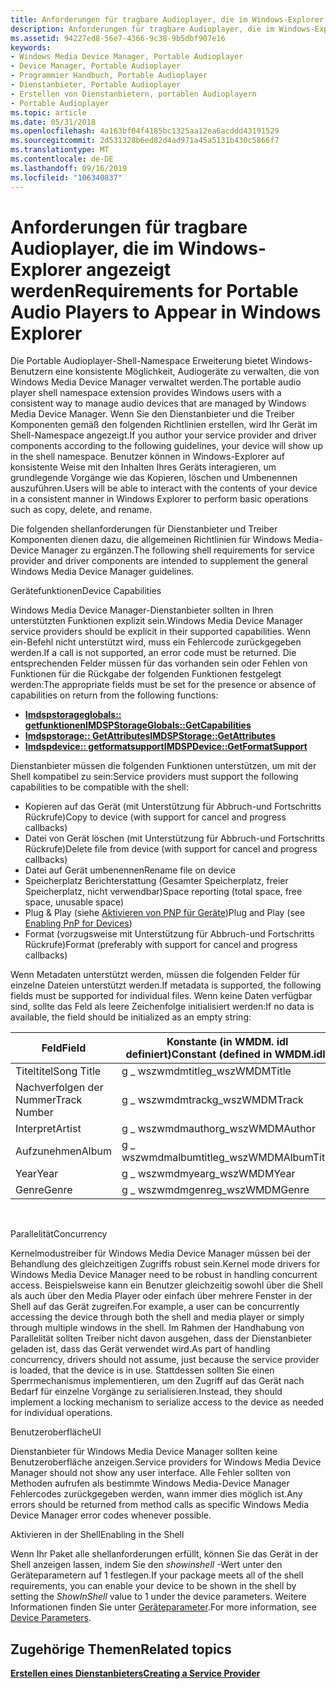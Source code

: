```yaml
---
title: Anforderungen für tragbare Audioplayer, die im Windows-Explorer angezeigt werden
description: Anforderungen für tragbare Audioplayer, die im Windows-Explorer angezeigt werden
ms.assetid: 94227ed8-56e7-4366-9c38-9b5dbf907e16
keywords:
- Windows Media Device Manager, Portable Audioplayer
- Device Manager, Portable Audioplayer
- Programmier Handbuch, Portable Audioplayer
- Dienstanbieter, Portable Audioplayer
- Erstellen von Dienstanbietern, portablen Audioplayern
- Portable Audioplayer
ms.topic: article
ms.date: 05/31/2018
ms.openlocfilehash: 4a163bf04f4185bc1325aa12ea6acddd43191529
ms.sourcegitcommit: 2d531328b6ed82d4ad971a45a5131b430c5866f7
ms.translationtype: MT
ms.contentlocale: de-DE
ms.lasthandoff: 09/16/2019
ms.locfileid: "106340837"
---
```

# <a name="requirements-for-portable-audio-players-to-appear-in-windows-explorer"></a><span data-ttu-id="af8ea-109">Anforderungen für tragbare Audioplayer, die im Windows-Explorer angezeigt werden</span><span class="sxs-lookup"><span data-stu-id="af8ea-109">Requirements for Portable Audio Players to Appear in Windows Explorer</span></span>

<span data-ttu-id="af8ea-110">Die Portable Audioplayer-Shell-Namespace Erweiterung bietet Windows-Benutzern eine konsistente Möglichkeit, Audiogeräte zu verwalten, die von Windows Media Device Manager verwaltet werden.</span><span class="sxs-lookup"><span data-stu-id="af8ea-110">The portable audio player shell namespace extension provides Windows users with a consistent way to manage audio devices that are managed by Windows Media Device Manager.</span></span> <span data-ttu-id="af8ea-111">Wenn Sie den Dienstanbieter und die Treiber Komponenten gemäß den folgenden Richtlinien erstellen, wird Ihr Gerät im Shell-Namespace angezeigt.</span><span class="sxs-lookup"><span data-stu-id="af8ea-111">If you author your service provider and driver components according to the following guidelines, your device will show up in the shell namespace.</span></span> <span data-ttu-id="af8ea-112">Benutzer können in Windows-Explorer auf konsistente Weise mit den Inhalten Ihres Geräts interagieren, um grundlegende Vorgänge wie das Kopieren, löschen und Umbenennen auszuführen.</span><span class="sxs-lookup"><span data-stu-id="af8ea-112">Users will be able to interact with the contents of your device in a consistent manner in Windows Explorer to perform basic operations such as copy, delete, and rename.</span></span>

<span data-ttu-id="af8ea-113">Die folgenden shellanforderungen für Dienstanbieter und Treiber Komponenten dienen dazu, die allgemeinen Richtlinien für Windows Media-Device Manager zu ergänzen.</span><span class="sxs-lookup"><span data-stu-id="af8ea-113">The following shell requirements for service provider and driver components are intended to supplement the general Windows Media Device Manager guidelines.</span></span>

<span data-ttu-id="af8ea-114">Gerätefunktionen</span><span class="sxs-lookup"><span data-stu-id="af8ea-114">Device Capabilities</span></span>

<span data-ttu-id="af8ea-115">Windows Media Device Manager-Dienstanbieter sollten in Ihren unterstützten Funktionen explizit sein.</span><span class="sxs-lookup"><span data-stu-id="af8ea-115">Windows Media Device Manager service providers should be explicit in their supported capabilities.</span></span> <span data-ttu-id="af8ea-116">Wenn ein-Befehl nicht unterstützt wird, muss ein Fehlercode zurückgegeben werden.</span><span class="sxs-lookup"><span data-stu-id="af8ea-116">If a call is not supported, an error code must be returned.</span></span> <span data-ttu-id="af8ea-117">Die entsprechenden Felder müssen für das vorhanden sein oder Fehlen von Funktionen für die Rückgabe der folgenden Funktionen festgelegt werden:</span><span class="sxs-lookup"><span data-stu-id="af8ea-117">The appropriate fields must be set for the presence or absence of capabilities on return from the following functions:</span></span>

-   [<span data-ttu-id="af8ea-118">**Imdspstorageglobals:: getfunktionen**</span><span class="sxs-lookup"><span data-stu-id="af8ea-118">**IMDSPStorageGlobals::GetCapabilities**</span></span>](/windows/desktop/api/mswmdm/nf-mswmdm-imdspstorageglobals-getcapabilities)
-   [<span data-ttu-id="af8ea-119">**Imdspstorage:: GetAttributes**</span><span class="sxs-lookup"><span data-stu-id="af8ea-119">**IMDSPStorage::GetAttributes**</span></span>](/windows/desktop/api/mswmdm/nf-mswmdm-imdspstorage-getattributes)
-   [<span data-ttu-id="af8ea-120">**Imdspdevice:: getformatsupport**</span><span class="sxs-lookup"><span data-stu-id="af8ea-120">**IMDSPDevice::GetFormatSupport**</span></span>](/windows/desktop/api/mswmdm/nf-mswmdm-imdspdevice-getformatsupport)

<span data-ttu-id="af8ea-121">Dienstanbieter müssen die folgenden Funktionen unterstützen, um mit der Shell kompatibel zu sein:</span><span class="sxs-lookup"><span data-stu-id="af8ea-121">Service providers must support the following capabilities to be compatible with the shell:</span></span>

-   <span data-ttu-id="af8ea-122">Kopieren auf das Gerät (mit Unterstützung für Abbruch-und Fortschritts Rückrufe)</span><span class="sxs-lookup"><span data-stu-id="af8ea-122">Copy to device (with support for cancel and progress callbacks)</span></span>
-   <span data-ttu-id="af8ea-123">Datei von Gerät löschen (mit Unterstützung für Abbruch-und Fortschritts Rückrufe)</span><span class="sxs-lookup"><span data-stu-id="af8ea-123">Delete file from device (with support for cancel and progress callbacks)</span></span>
-   <span data-ttu-id="af8ea-124">Datei auf Gerät umbenennen</span><span class="sxs-lookup"><span data-stu-id="af8ea-124">Rename file on device</span></span>
-   <span data-ttu-id="af8ea-125">Speicherplatz Berichterstattung (Gesamter Speicherplatz, freier Speicherplatz, nicht verwendbar)</span><span class="sxs-lookup"><span data-stu-id="af8ea-125">Space reporting (total space, free space, unusable space)</span></span>
-   <span data-ttu-id="af8ea-126">Plug & Play (siehe [Aktivieren von PNP für Geräte](enabling-pnp-for-devices.md))</span><span class="sxs-lookup"><span data-stu-id="af8ea-126">Plug and Play (see [Enabling PnP for Devices](enabling-pnp-for-devices.md))</span></span>
-   <span data-ttu-id="af8ea-127">Format (vorzugsweise mit Unterstützung für Abbruch-und Fortschritts Rückrufe)</span><span class="sxs-lookup"><span data-stu-id="af8ea-127">Format (preferably with support for cancel and progress callbacks)</span></span>

<span data-ttu-id="af8ea-128">Wenn Metadaten unterstützt werden, müssen die folgenden Felder für einzelne Dateien unterstützt werden.</span><span class="sxs-lookup"><span data-stu-id="af8ea-128">If metadata is supported, the following fields must be supported for individual files.</span></span> <span data-ttu-id="af8ea-129">Wenn keine Daten verfügbar sind, sollte das Feld als leere Zeichenfolge initialisiert werden:</span><span class="sxs-lookup"><span data-stu-id="af8ea-129">If no data is available, the field should be initialized as an empty string:</span></span>



| <span data-ttu-id="af8ea-130">Feld</span><span class="sxs-lookup"><span data-stu-id="af8ea-130">Field</span></span>        | <span data-ttu-id="af8ea-131">Konstante (in WMDM. idl definiert)</span><span class="sxs-lookup"><span data-stu-id="af8ea-131">Constant (defined in WMDM.idl)</span></span> | <span data-ttu-id="af8ea-132">Metadatentag</span><span class="sxs-lookup"><span data-stu-id="af8ea-132">Metadata tag</span></span>    |
|--------------|--------------------------------|-----------------|
| <span data-ttu-id="af8ea-133">Titeltitel</span><span class="sxs-lookup"><span data-stu-id="af8ea-133">Song Title</span></span>   | <span data-ttu-id="af8ea-134">g \_ wszwmdmtitle</span><span class="sxs-lookup"><span data-stu-id="af8ea-134">g\_wszWMDMTitle</span></span>                | <span data-ttu-id="af8ea-135">WMDM/Titel</span><span class="sxs-lookup"><span data-stu-id="af8ea-135">WMDM/Title</span></span>      |
| <span data-ttu-id="af8ea-136">Nachverfolgen der Nummer</span><span class="sxs-lookup"><span data-stu-id="af8ea-136">Track Number</span></span> | <span data-ttu-id="af8ea-137">g \_ wszwmdmtrack</span><span class="sxs-lookup"><span data-stu-id="af8ea-137">g\_wszWMDMTrack</span></span>                | <span data-ttu-id="af8ea-138">WMDM/Track</span><span class="sxs-lookup"><span data-stu-id="af8ea-138">WMDM/Track</span></span>      |
| <span data-ttu-id="af8ea-139">Interpret</span><span class="sxs-lookup"><span data-stu-id="af8ea-139">Artist</span></span>       | <span data-ttu-id="af8ea-140">g \_ wszwmdmauthor</span><span class="sxs-lookup"><span data-stu-id="af8ea-140">g\_wszWMDMAuthor</span></span>               | <span data-ttu-id="af8ea-141">WMDM/Autor</span><span class="sxs-lookup"><span data-stu-id="af8ea-141">WMDM/Author</span></span>     |
| <span data-ttu-id="af8ea-142">Aufzunehmen</span><span class="sxs-lookup"><span data-stu-id="af8ea-142">Album</span></span>        | <span data-ttu-id="af8ea-143">g \_ wszwmdmalbumtitle</span><span class="sxs-lookup"><span data-stu-id="af8ea-143">g\_wszWMDMAlbumTitle</span></span>           | <span data-ttu-id="af8ea-144">WMDM/albumtitle</span><span class="sxs-lookup"><span data-stu-id="af8ea-144">WMDM/AlbumTitle</span></span> |
| <span data-ttu-id="af8ea-145">Year</span><span class="sxs-lookup"><span data-stu-id="af8ea-145">Year</span></span>         | <span data-ttu-id="af8ea-146">g \_ wszwmdmyear</span><span class="sxs-lookup"><span data-stu-id="af8ea-146">g\_wszWMDMYear</span></span>                 | <span data-ttu-id="af8ea-147">WMDM/Jahr</span><span class="sxs-lookup"><span data-stu-id="af8ea-147">WMDM/Year</span></span>       |
| <span data-ttu-id="af8ea-148">Genre</span><span class="sxs-lookup"><span data-stu-id="af8ea-148">Genre</span></span>        | <span data-ttu-id="af8ea-149">g \_ wszwmdmgenre</span><span class="sxs-lookup"><span data-stu-id="af8ea-149">g\_wszWMDMGenre</span></span>                | <span data-ttu-id="af8ea-150">WMDM/Genre</span><span class="sxs-lookup"><span data-stu-id="af8ea-150">WMDM/Genre</span></span>      |



 

<span data-ttu-id="af8ea-151">Parallelität</span><span class="sxs-lookup"><span data-stu-id="af8ea-151">Concurrency</span></span>

<span data-ttu-id="af8ea-152">Kernelmodustreiber für Windows Media Device Manager müssen bei der Behandlung des gleichzeitigen Zugriffs robust sein.</span><span class="sxs-lookup"><span data-stu-id="af8ea-152">Kernel mode drivers for Windows Media Device Manager need to be robust in handling concurrent access.</span></span> <span data-ttu-id="af8ea-153">Beispielsweise kann ein Benutzer gleichzeitig sowohl über die Shell als auch über den Media Player oder einfach über mehrere Fenster in der Shell auf das Gerät zugreifen.</span><span class="sxs-lookup"><span data-stu-id="af8ea-153">For example, a user can be concurrently accessing the device through both the shell and media player or simply through multiple windows in the shell.</span></span> <span data-ttu-id="af8ea-154">Im Rahmen der Handhabung von Parallelität sollten Treiber nicht davon ausgehen, dass der Dienstanbieter geladen ist, dass das Gerät verwendet wird.</span><span class="sxs-lookup"><span data-stu-id="af8ea-154">As part of handling concurrency, drivers should not assume, just because the service provider is loaded, that the device is in use.</span></span> <span data-ttu-id="af8ea-155">Stattdessen sollten Sie einen Sperrmechanismus implementieren, um den Zugriff auf das Gerät nach Bedarf für einzelne Vorgänge zu serialisieren.</span><span class="sxs-lookup"><span data-stu-id="af8ea-155">Instead, they should implement a locking mechanism to serialize access to the device as needed for individual operations.</span></span>

<span data-ttu-id="af8ea-156">Benutzeroberfläche</span><span class="sxs-lookup"><span data-stu-id="af8ea-156">UI</span></span>

<span data-ttu-id="af8ea-157">Dienstanbieter für Windows Media Device Manager sollten keine Benutzeroberfläche anzeigen.</span><span class="sxs-lookup"><span data-stu-id="af8ea-157">Service providers for Windows Media Device Manager should not show any user interface.</span></span> <span data-ttu-id="af8ea-158">Alle Fehler sollten von Methoden aufrufen als bestimmte Windows Media-Device Manager Fehlercodes zurückgegeben werden, wann immer dies möglich ist.</span><span class="sxs-lookup"><span data-stu-id="af8ea-158">Any errors should be returned from method calls as specific Windows Media Device Manager error codes whenever possible.</span></span>

<span data-ttu-id="af8ea-159">Aktivieren in der Shell</span><span class="sxs-lookup"><span data-stu-id="af8ea-159">Enabling in the Shell</span></span>

<span data-ttu-id="af8ea-160">Wenn Ihr Paket alle shellanforderungen erfüllt, können Sie das Gerät in der Shell anzeigen lassen, indem Sie den *showinshell* -Wert unter den Geräteparametern auf 1 festlegen.</span><span class="sxs-lookup"><span data-stu-id="af8ea-160">If your package meets all of the shell requirements, you can enable your device to be shown in the shell by setting the *ShowInShell* value to 1 under the device parameters.</span></span> <span data-ttu-id="af8ea-161">Weitere Informationen finden Sie unter [Geräteparameter](device-parameters.md).</span><span class="sxs-lookup"><span data-stu-id="af8ea-161">For more information, see [Device Parameters](device-parameters.md).</span></span>

## <a name="related-topics"></a><span data-ttu-id="af8ea-162">Zugehörige Themen</span><span class="sxs-lookup"><span data-stu-id="af8ea-162">Related topics</span></span>

<dl> <dt>

[<span data-ttu-id="af8ea-163">**Erstellen eines Dienstanbieters**</span><span class="sxs-lookup"><span data-stu-id="af8ea-163">**Creating a Service Provider**</span></span>](creating-a-service-provider.md)
</dt> </dl>

 

 




